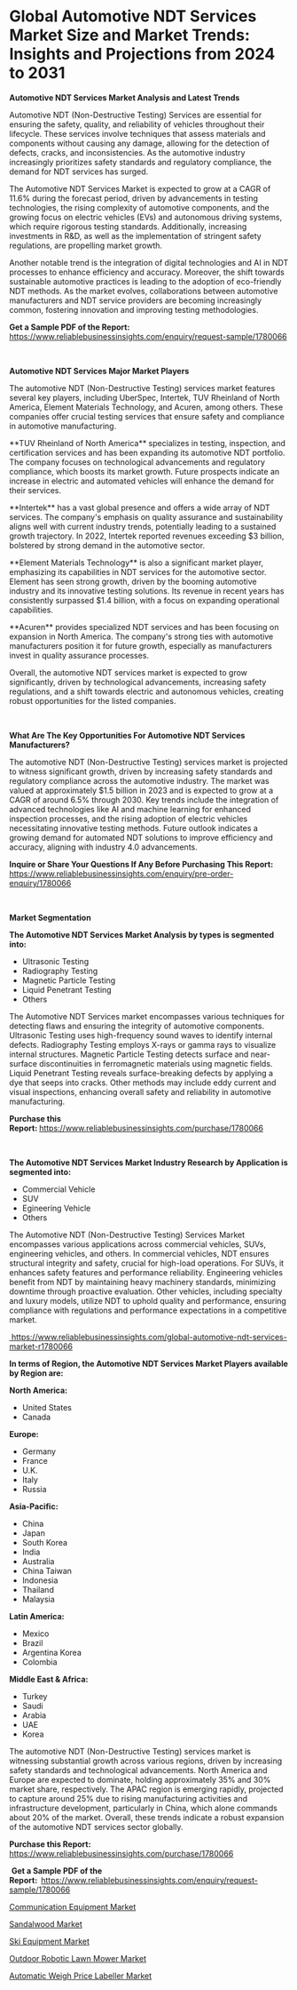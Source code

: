 <p><h1>Global Automotive NDT Services Market Size and Market Trends: Insights and Projections from 2024 to 2031</h1></p><p><strong>Automotive NDT Services Market Analysis and Latest Trends</strong></p>
<p><p>Automotive NDT (Non-Destructive Testing) Services are essential for ensuring the safety, quality, and reliability of vehicles throughout their lifecycle. These services involve techniques that assess materials and components without causing any damage, allowing for the detection of defects, cracks, and inconsistencies. As the automotive industry increasingly prioritizes safety standards and regulatory compliance, the demand for NDT services has surged.</p><p>The Automotive NDT Services Market is expected to grow at a CAGR of 11.6% during the forecast period, driven by advancements in testing technologies, the rising complexity of automotive components, and the growing focus on electric vehicles (EVs) and autonomous driving systems, which require rigorous testing standards. Additionally, increasing investments in R&D, as well as the implementation of stringent safety regulations, are propelling market growth.</p><p>Another notable trend is the integration of digital technologies and AI in NDT processes to enhance efficiency and accuracy. Moreover, the shift towards sustainable automotive practices is leading to the adoption of eco-friendly NDT methods. As the market evolves, collaborations between automotive manufacturers and NDT service providers are becoming increasingly common, fostering innovation and improving testing methodologies.</p></p>
<p><strong>Get a Sample PDF of the Report:&nbsp;</strong> <a href="https://www.reliablebusinessinsights.com/enquiry/request-sample/1780066?utm_campaign=1109&utm_medium=2&utm_source=Github&utm_content=ia&utm_term=19122024&utm_id=automotive-ndt-services">https://www.reliablebusinessinsights.com/enquiry/request-sample/1780066</a></p>
<p>&nbsp;</p>
<p><strong>Automotive NDT Services Major Market Players</strong></p>
<p><p>The automotive NDT (Non-Destructive Testing) services market features several key players, including UberSpec, Intertek, TUV Rheinland of North America, Element Materials Technology, and Acuren, among others. These companies offer crucial testing services that ensure safety and compliance in automotive manufacturing.</p><p>**TUV Rheinland of North America** specializes in testing, inspection, and certification services and has been expanding its automotive NDT portfolio. The company focuses on technological advancements and regulatory compliance, which boosts its market growth. Future prospects indicate an increase in electric and automated vehicles will enhance the demand for their services.</p><p>**Intertek** has a vast global presence and offers a wide array of NDT services. The company's emphasis on quality assurance and sustainability aligns well with current industry trends, potentially leading to a sustained growth trajectory. In 2022, Intertek reported revenues exceeding $3 billion, bolstered by strong demand in the automotive sector.</p><p>**Element Materials Technology** is also a significant market player, emphasizing its capabilities in NDT services for the automotive sector. Element has seen strong growth, driven by the booming automotive industry and its innovative testing solutions. Its revenue in recent years has consistently surpassed $1.4 billion, with a focus on expanding operational capabilities.</p><p>**Acuren** provides specialized NDT services and has been focusing on expansion in North America. The company's strong ties with automotive manufacturers position it for future growth, especially as manufacturers invest in quality assurance processes.</p><p>Overall, the automotive NDT services market is expected to grow significantly, driven by technological advancements, increasing safety regulations, and a shift towards electric and autonomous vehicles, creating robust opportunities for the listed companies.</p></p>
<p>&nbsp;</p>
<p><strong>What Are The Key Opportunities For Automotive NDT Services Manufacturers?</strong></p>
<p><p>The automotive NDT (Non-Destructive Testing) services market is projected to witness significant growth, driven by increasing safety standards and regulatory compliance across the automotive industry. The market was valued at approximately $1.5 billion in 2023 and is expected to grow at a CAGR of around 6.5% through 2030. Key trends include the integration of advanced technologies like AI and machine learning for enhanced inspection processes, and the rising adoption of electric vehicles necessitating innovative testing methods. Future outlook indicates a growing demand for automated NDT solutions to improve efficiency and accuracy, aligning with industry 4.0 advancements.</p></p>
<p><strong>Inquire or Share Your Questions If Any Before Purchasing This Report:</strong> <a href="https://www.reliablebusinessinsights.com/enquiry/pre-order-enquiry/1780066?utm_campaign=1109&utm_medium=2&utm_source=Github&utm_content=ia&utm_term=19122024&utm_id=automotive-ndt-services">https://www.reliablebusinessinsights.com/enquiry/pre-order-enquiry/1780066</a></p>
<p>&nbsp;</p>
<p><strong>Market Segmentation</strong></p>
<p><strong>The Automotive NDT Services Market Analysis by types is segmented into:</strong></p>
<p><ul><li>Ultrasonic Testing</li><li>Radiography Testing</li><li>Magnetic Particle Testing</li><li>Liquid Penetrant Testing</li><li>Others</li></ul></p>
<p><p>The Automotive NDT Services market encompasses various techniques for detecting flaws and ensuring the integrity of automotive components. Ultrasonic Testing uses high-frequency sound waves to identify internal defects. Radiography Testing employs X-rays or gamma rays to visualize internal structures. Magnetic Particle Testing detects surface and near-surface discontinuities in ferromagnetic materials using magnetic fields. Liquid Penetrant Testing reveals surface-breaking defects by applying a dye that seeps into cracks. Other methods may include eddy current and visual inspections, enhancing overall safety and reliability in automotive manufacturing.</p></p>
<p><strong>Purchase this Report:&nbsp;</strong><a href="https://www.reliablebusinessinsights.com/purchase/1780066?utm_campaign=1109&utm_medium=2&utm_source=Github&utm_content=ia&utm_term=19122024&utm_id=automotive-ndt-services">https://www.reliablebusinessinsights.com/purchase/1780066</a></p>
<p>&nbsp;</p>
<p><strong>The Automotive NDT Services Market Industry Research by Application is segmented into:</strong></p>
<p><ul><li>Commercial Vehicle</li><li>SUV</li><li>Egineering Vehicle</li><li>Others</li></ul></p>
<p><p>The Automotive NDT (Non-Destructive Testing) Services Market encompasses various applications across commercial vehicles, SUVs, engineering vehicles, and others. In commercial vehicles, NDT ensures structural integrity and safety, crucial for high-load operations. For SUVs, it enhances safety features and performance reliability. Engineering vehicles benefit from NDT by maintaining heavy machinery standards, minimizing downtime through proactive evaluation. Other vehicles, including specialty and luxury models, utilize NDT to uphold quality and performance, ensuring compliance with regulations and performance expectations in a competitive market.</p></p>
<p><a href="https://www.reliablebusinessinsights.com/global-automotive-ndt-services-market-r1780066?utm_campaign=1109&utm_medium=2&utm_source=Github&utm_content=ia&utm_term=19122024&utm_id=automotive-ndt-services">&nbsp;https://www.reliablebusinessinsights.com/global-automotive-ndt-services-market-r1780066</a></p>
<p><strong>In terms of Region, the Automotive NDT Services Market Players available by Region are:</strong></p>
<p>
    <p> <strong> North America: </strong>
        <ul>
            <li>United States</li>
            <li>Canada</li>
        </ul>
        </p> 
    <p> <strong> Europe: </strong>
        <ul>
            <li>Germany</li>
            <li>France</li>
            <li>U.K.</li>
            <li>Italy</li>
            <li>Russia</li>
        </ul>
        </p> 
    <p> <strong> Asia-Pacific: </strong>
        <ul>
            <li>China</li>
            <li>Japan</li>
            <li>South Korea</li>
            <li>India</li>
            <li>Australia</li>
            <li>China Taiwan</li>
            <li>Indonesia</li>
            <li>Thailand</li>
            <li>Malaysia</li>
        </ul>
        </p> 
    <p> <strong> Latin America: </strong>
        <ul>
            <li>Mexico</li>
            <li>Brazil</li>
            <li>Argentina Korea</li>
            <li>Colombia</li>
        </ul>
        </p> 
    <p> <strong> Middle East & Africa: </strong>
        <ul>
            <li>Turkey</li>
            <li>Saudi</li>
            <li>Arabia</li>
            <li>UAE</li>
            <li>Korea</li>
        </ul>
    </p>
    </p>
<p><p>The automotive NDT (Non-Destructive Testing) services market is witnessing substantial growth across various regions, driven by increasing safety standards and technological advancements. North America and Europe are expected to dominate, holding approximately 35% and 30% market share, respectively. The APAC region is emerging rapidly, projected to capture around 25% due to rising manufacturing activities and infrastructure development, particularly in China, which alone commands about 20% of the market. Overall, these trends indicate a robust expansion of the automotive NDT services sector globally.</p></p>
<p><strong>Purchase this Report: </strong><a href="https://www.reliablebusinessinsights.com/purchase/1780066?utm_campaign=1109&utm_medium=2&utm_source=Github&utm_content=ia&utm_term=19122024&utm_id=automotive-ndt-services">https://www.reliablebusinessinsights.com/purchase/1780066</a></p>
<p>&nbsp;<strong>Get a Sample PDF of the Report:&nbsp;&nbsp;</strong><a href="https://www.reliablebusinessinsights.com/enquiry/request-sample/1780066?utm_campaign=1109&utm_medium=2&utm_source=Github&utm_content=ia&utm_term=19122024&utm_id=automotive-ndt-services">https://www.reliablebusinessinsights.com/enquiry/request-sample/1780066</a></p>
<p><strong></strong></p>
<p><p><a href="https://www.linkedin.com/pulse/communication-equipment-market-share-analysis-103-cagr-growth-ya5uf?utm_campaign=1109&utm_medium=2&utm_source=Github&utm_content=ia&utm_term=19122024&utm_id=automotive-ndt-services">Communication Equipment Market</a></p><p><a href="https://www.linkedin.com/pulse/sandalwood-market-highlights-industry-growth-123-cagr-from-2024-bhbge?utm_campaign=1109&utm_medium=2&utm_source=Github&utm_content=ia&utm_term=19122024&utm_id=automotive-ndt-services">Sandalwood Market</a></p><p><a href="https://www.linkedin.com/pulse/ski-equipment-market-global-trends-forecast-2024-2031-observi-obise?utm_campaign=1109&utm_medium=2&utm_source=Github&utm_content=ia&utm_term=19122024&utm_id=automotive-ndt-services">Ski Equipment Market</a></p><p><a href="https://github.com/wileonie19657/Market-Research-Report-List-1/blob/main/outdoor-robotic-lawn-mower-market.md?utm_campaign=1109&utm_medium=2&utm_source=Github&utm_content=ia&utm_term=19122024&utm_id=automotive-ndt-services">Outdoor Robotic Lawn Mower Market</a></p><p><a href="https://github.com/mcfred89/Market-Research-Report-List-1/blob/main/automatic-weigh-price-labeller-market.md?utm_campaign=1109&utm_medium=2&utm_source=Github&utm_content=ia&utm_term=19122024&utm_id=automotive-ndt-services">Automatic Weigh Price Labeller Market</a></p></p>